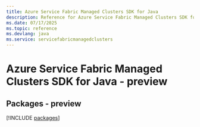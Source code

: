 ```yaml
---
title: Azure Service Fabric Managed Clusters SDK for Java
description: Reference for Azure Service Fabric Managed Clusters SDK for Java
ms.date: 07/17/2025
ms.topic: reference
ms.devlang: java
ms.service: servicefabricmanagedclusters
---
```

# Azure Service Fabric Managed Clusters SDK for Java - preview
## Packages - preview
[!INCLUDE [packages](service-fabric-managed-clusters-index.md)]